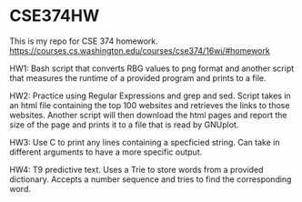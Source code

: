 # CSE374HW

This is my repo for CSE 374 homework.
https://courses.cs.washington.edu/courses/cse374/16wi/#homework

HW1: Bash script that converts RBG values to png format and another script that measures the runtime of a provided program and prints to a file.

HW2: Practice using Regular Expressions and grep and sed. Script takes in an html file containing the top 100 websites and retrieves the links to those websites. Another script will then download the html pages and report the size of the page and prints it to a file that is read by GNUplot.

HW3: Use C to print any lines containing a specficied string. Can take in different arguments to have a more specific output.

HW4: T9 predictive text. Uses a Trie to store words from a provided dictionary. Accepts a number sequence and tries to find the corresponding word.
